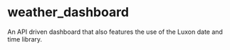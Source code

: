 # weather_dashboard
An API driven dashboard that also features the use of the Luxon date and time library.
